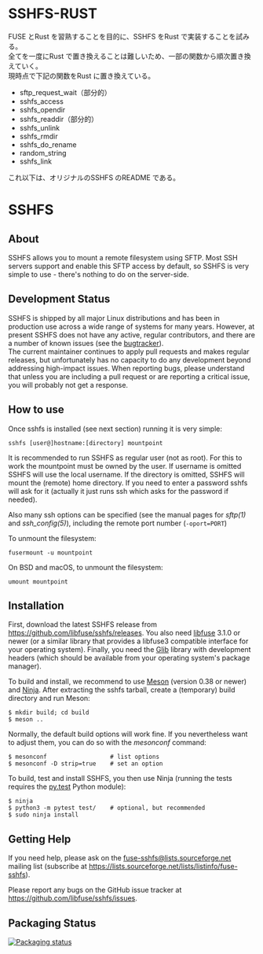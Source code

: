# SSHFS-RUST

FUSE とRust を習熟することを目的に、SSHFS をRust で実装することを試みる。  
全てを一度にRust で置き換えることは難しいため、一部の関数から順次置き換えていく。  
現時点で下記の関数をRust に置き換えている。

- sftp_request_wait（部分的）
- sshfs_access
- sshfs_opendir
- sshfs_readdir（部分的）
- sshfs_unlink
- sshfs_rmdir
- sshfs_do_rename
- random_string
- sshfs_link

これ以下は、オリジナルのSSHFS のREADME である。

# SSHFS

## About

SSHFS allows you to mount a remote filesystem using SFTP. Most SSH
servers support and enable this SFTP access by default, so SSHFS is
very simple to use - there's nothing to do on the server-side.


## Development Status


SSHFS is shipped by all major Linux distributions and has been in
production use across a wide range of systems for many years. However,
at present SSHFS does not have any active, regular contributors, and
there are a number of known issues (see the [bugtracker](https://github.com/libfuse/sshfs/issues)).  
The current maintainer continues to apply pull requests and makes regular
releases, but unfortunately has no capacity to do any development
beyond addressing high-impact issues. When reporting bugs, please
understand that unless you are including a pull request or are
reporting a critical issue, you will probably not get a response.


## How to use


Once sshfs is installed (see next section) running it is very simple:

```
sshfs [user@]hostname:[directory] mountpoint
```

It is recommended to run SSHFS as regular user (not as root).  For
this to work the mountpoint must be owned by the user.  If username is
omitted SSHFS will use the local username. If the directory is
omitted, SSHFS will mount the (remote) home directory.  If you need to
enter a password sshfs will ask for it (actually it just runs ssh
which asks for the password if needed).

Also many ssh options can be specified (see the manual pages for
*sftp(1)* and *ssh_config(5)*), including the remote port number
(`-oport=PORT`)

To unmount the filesystem:

```
fusermount -u mountpoint
```

On BSD and macOS, to unmount the filesystem:

```
umount mountpoint
```

## Installation


First, download the latest SSHFS release from
https://github.com/libfuse/sshfs/releases. You also need [libfuse](http://github.com/libfuse/libfuse) 3.1.0 or newer (or a
similar library that provides a libfuse3 compatible interface for your operating
system). Finally, you need the [Glib](https://developer.gnome.org/glib/stable/) library with development headers (which should be
available from your operating system's package manager).

To build and install, we recommend to use [Meson](http://mesonbuild.com/) (version 0.38 or
newer) and [Ninja](https://ninja-build.org/).  After extracting the sshfs tarball, create a
(temporary) build directory and run Meson:

```
$ mkdir build; cd build
$ meson ..
```

Normally, the default build options will work fine. If you
nevertheless want to adjust them, you can do so with the *mesonconf*
command:

```
$ mesonconf                  # list options
$ mesonconf -D strip=true    # set an option
```

To build, test and install SSHFS, you then use Ninja (running the
tests requires the [py.test](http://www.pytest.org/) Python module):

```
$ ninja
$ python3 -m pytest test/    # optional, but recommended
$ sudo ninja install
```

## Getting Help


If you need help, please ask on the <fuse-sshfs@lists.sourceforge.net>
mailing list (subscribe at
https://lists.sourceforge.net/lists/listinfo/fuse-sshfs).

Please report any bugs on the GitHub issue tracker at
https://github.com/libfuse/sshfs/issues.

## Packaging Status


<a href="https://repology.org/project/fusefs:sshfs/versions">
    <img src="https://repology.org/badge/vertical-allrepos/fusefs:sshfs.svg" alt="Packaging status" >
</a>
